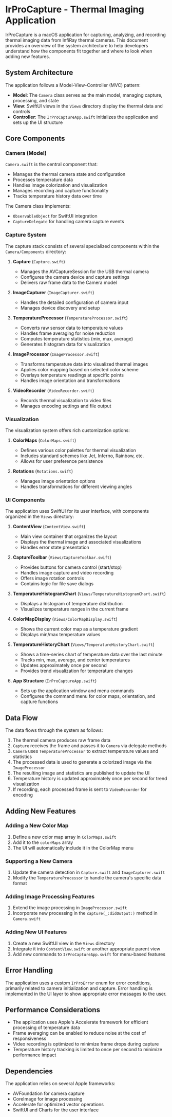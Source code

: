 # IrProCapture - Thermal Imaging Application

IrProCapture is a macOS application for capturing, analyzing, and recording thermal imaging data from InfiRay thermal cameras. This document provides an overview of the system architecture to help developers understand how the components fit together and where to look when adding new features.

## System Architecture

The application follows a Model-View-Controller (MVC) pattern:

- **Model**: The `Camera` class serves as the main model, managing capture, processing, and state
- **View**: SwiftUI views in the `Views` directory display the thermal data and controls
- **Controller**: The `IrProCaptureApp.swift` initializes the application and sets up the UI structure

## Core Components

### Camera (Model)

`Camera.swift` is the central component that:
- Manages the thermal camera state and configuration
- Processes temperature data
- Handles image colorization and visualization
- Manages recording and capture functionality
- Tracks temperature history data over time

The Camera class implements:
- `ObservableObject` for SwiftUI integration
- `CaptureDelegate` for handling camera capture events

### Capture System

The capture stack consists of several specialized components within the `Camera/Components` directory:

1. **Capture** (`Capture.swift`)
   - Manages the AVCaptureSession for the USB thermal camera
   - Configures the camera device and capture settings
   - Delivers raw frame data to the Camera model

2. **ImageCapturer** (`ImageCapturer.swift`)
   - Handles the detailed configuration of camera input
   - Manages device discovery and setup

3. **TemperatureProcessor** (`TemperatureProcessor.swift`)
   - Converts raw sensor data to temperature values
   - Handles frame averaging for noise reduction
   - Computes temperature statistics (min, max, average)
   - Generates histogram data for visualization

4. **ImageProcessor** (`ImageProcessor.swift`)
   - Transforms temperature data into visualized thermal images
   - Applies color mapping based on selected color scheme
   - Overlays temperature readings at specific points
   - Handles image orientation and transformations

5. **VideoRecorder** (`VideoRecorder.swift`)
   - Records thermal visualization to video files
   - Manages encoding settings and file output

### Visualization

The visualization system offers rich customization options:

1. **ColorMaps** (`ColorMaps.swift`)
   - Defines various color palettes for thermal visualization
   - Includes standard schemes like Jet, Inferno, Rainbow, etc.
   - Allows for user preference persistence

2. **Rotations** (`Rotations.swift`)
   - Manages image orientation options
   - Handles transformations for different viewing angles

### UI Components

The application uses SwiftUI for its user interface, with components organized in the `Views` directory:

1. **ContentView** (`ContentView.swift`)
   - Main view container that organizes the layout
   - Displays the thermal image and associated visualizations
   - Handles error state presentation

2. **CaptureToolbar** (`Views/CaptureToolbar.swift`)
   - Provides buttons for camera control (start/stop)
   - Handles image capture and video recording
   - Offers image rotation controls
   - Contains logic for file save dialogs

3. **TemperatureHistogramChart** (`Views/TemperatureHistogramChart.swift`)
   - Displays a histogram of temperature distribution
   - Visualizes temperature ranges in the current frame

4. **ColorMapDisplay** (`Views/ColorMapDisplay.swift`)
   - Shows the current color map as a temperature gradient
   - Displays min/max temperature values

5. **TemperatureHistoryChart** (`Views/TemperatureHistoryChart.swift`)
   - Shows a time-series chart of temperature data over the last minute
   - Tracks min, max, average, and center temperatures
   - Updates approximately once per second
   - Provides trend visualization for temperature changes

6. **App Structure** (`IrProCaptureApp.swift`)
   - Sets up the application window and menu commands
   - Configures the command menu for color maps, orientation, and capture functions

## Data Flow

The data flows through the system as follows:

1. The thermal camera produces raw frame data
2. `Capture` receives the frame and passes it to `Camera` via delegate methods
3. `Camera` uses `TemperatureProcessor` to extract temperature values and statistics
4. The processed data is used to generate a colorized image via the `ImageProcessor`
5. The resulting image and statistics are published to update the UI
6. Temperature history is updated approximately once per second for trend visualization
7. If recording, each processed frame is sent to `VideoRecorder` for encoding

## Adding New Features

### Adding a New Color Map

1. Define a new color map array in `ColorMaps.swift`
2. Add it to the `colorMaps` array
3. The UI will automatically include it in the ColorMap menu

### Supporting a New Camera

1. Update the camera detection in `Capture.swift` and `ImageCapturer.swift`
2. Modify the `TemperatureProcessor` to handle the camera's specific data format

### Adding Image Processing Features

1. Extend the image processing in `ImageProcessor.swift`
2. Incorporate new processing in the `capture(_:didOutput:)` method in `Camera.swift`

### Adding New UI Features

1. Create a new SwiftUI view in the `Views` directory
2. Integrate it into `ContentView.swift` or another appropriate parent view
3. Add new commands to `IrProCaptureApp.swift` for menu-based features

## Error Handling

The application uses a custom `IrProError` enum for error conditions, primarily related to camera initialization and capture. Error handling is implemented in the UI layer to show appropriate error messages to the user.

## Performance Considerations

- The application uses Apple's Accelerate framework for efficient processing of temperature data
- Frame averaging can be enabled to reduce noise at the cost of responsiveness
- Video recording is optimized to minimize frame drops during capture
- Temperature history tracking is limited to once per second to minimize performance impact

## Dependencies

The application relies on several Apple frameworks:
- AVFoundation for camera capture
- CoreImage for image processing
- Accelerate for optimized vector operations
- SwiftUI and Charts for the user interface 
